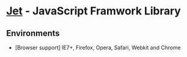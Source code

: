 [Jet](http://js-jet.com/) - JavaScript Framwork Library
==================================================

Environments
--------------------------------------

- [Browser support] IE7+, Firefox, Opera, Safari, Webkit and Chrome
